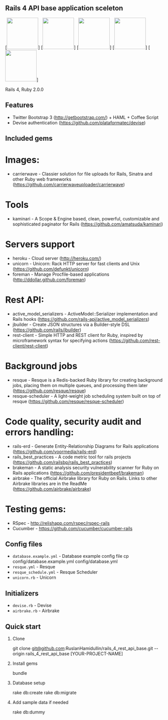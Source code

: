 ## Rails 4 API base application sceleton

[<img src="https://github.com/RuslanHamidullin/rails_4_base/public/rails.png" style='height: 100px;'>]
[<img src="https://github.com/RuslanHamidullin/rails_4_base/public/twitter-bootstrap.jpg" style='height: 100px;'>]
[<img src="https://github.com/RuslanHamidullin/rails_4_base/public/postgresql.jpeg" style='height: 100px;'>]
[<img src="https://github.com/RuslanHamidullin/rails_4_base/public/redis.png" style='height: 100px;'>]
[<img src="https://github.com/RuslanHamidullin/rails_4_base/public/haml.png" style='height: 100px;'>]

Rails 4, Ruby 2.0.0

## Features

* Twitter Bootstrap 3 (http://getbootstrap.com/) + HAML + Coffee Script
* Devise authentication (https://github.com/plataformatec/devise)

## Included gems

# Images:

  * carrierwave - Classier solution for file uploads for Rails, Sinatra and other Ruby web frameworks (https://github.com/carrierwaveuploader/carrierwave)

# Tools

  * kaminari - A Scope & Engine based, clean, powerful, customizable and sophisticated paginator for Rails (https://github.com/amatsuda/kaminari)

# Servers support

  * heroku - Cloud server (http://heroku.com/)
  * unicorn - Unicorn: Rack HTTP server for fast clients and Unix (https://github.com/defunkt/unicorn)
  * foreman - Manage Procfile-based applications (http://ddollar.github.com/foreman)

# Rest API:

  * active_model_serializers - ActiveModel::Serializer implementation and Rails hooks (https://github.com/rails-api/active_model_serializers)
  * jbuilder - Create JSON structures via a Builder-style DSL (https://github.com/rails/jbuilder)
  * rest-client - Simple HTTP and REST client for Ruby, inspired by microframework syntax for specifying actions (https://github.com/rest-client/rest-client)

# Background jobs

  * resque - Resque is a Redis-backed Ruby library for creating background jobs, placing them on multiple queues, and processing them later (https://github.com/resque/resque)
  * resque-scheduler - A light-weight job scheduling system built on top of resque (https://github.com/resque/resque-scheduler)

# Code quality, security audit and errors handling:  

  * rails-erd - Generate Entity-Relationship Diagrams for Rails applications (https://github.com/voormedia/rails-erd)
  * rails_best_practices - A code metric tool for rails projects (https://github.com/railsbp/rails_best_practices)
  * brakeman - A static analysis security vulnerability scanner for Ruby on Rails applications (https://github.com/presidentbeef/brakeman)
  * airbrake - The official Airbrake library for Ruby on Rails. Links to other Airbrake libraries are in the ReadMe (https://github.com/airbrake/airbrake)

# Testing gems:

  * RSpec - http://relishapp.com/rspec/rspec-rails
  * Cucumber - https://github.com/cucumber/cucumber-rails

## Config files

  * `database.example.yml` - Database example config file
     cp config/database.example.yml config/database.yml
  * `resque.yml` - Resque
  * `resque_schedule.yml` - Resque Scheduler
  * `unicorn.rb` - Unicorn

## Initializers

  * `devise.rb` - Devise
  * `airbrake.rb` - Airbrake

## Quick start

1. Clone

    git clone git@github.com:RuslanHamidullin/rails_4_rest_api_base.git --origin rails_4_rest_api_base [YOUR-PROJECT-NAME]

2. Install gems
   
    bundle

3. Database setup

    rake db:create
    rake db:migrate

4. Add sample data if needed

    rake db:dummy




